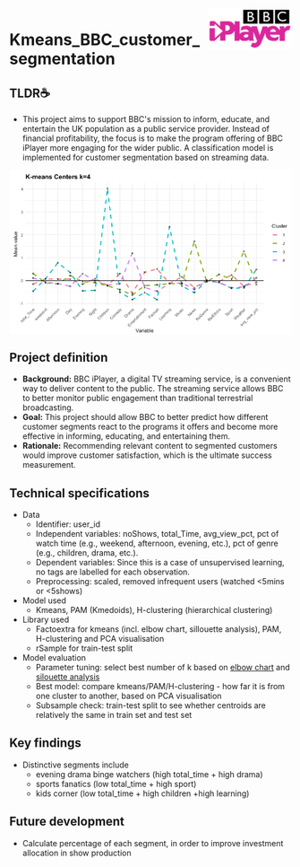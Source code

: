 <img src="picture/BBC.jpg" align="right" width = 150/>

# Kmeans_BBC_customer_segmentation

## **TLDR**:coffee:	 
- This project aims to support BBC's mission to inform, educate, and entertain the UK population as a public service provider. Instead of financial profitability, the focus is to make the program offering of BBC iPlayer more engaging for the wider public. A classification model is implemented for customer segmentation based on streaming data. 
<img src="picture/kmeans.png" align = "center" width = 800/>

## Project definition
- **Background:**  BBC iPlayer, a digital TV streaming service, is a convenient way to deliver content to the public. The streaming service allows BBC to better monitor public engagement than traditional terrestrial broadcasting. 
- **Goal:**  This project should allow BBC to better predict how different customer segments react to the programs it offers and become more effective in informing, educating, and entertaining them.
- **Rationale:**  Recommending relevant content to segmented customers would improve customer satisfaction, which is the ultimate success measurement.  

## Technical specifications
- Data
  - Identifier: user_id
  - Independent variables: noShows, total_Time, avg_view_pct, pct of watch time (e.g., weekend, afternoon, evening, etc.), pct of genre (e.g., children, drama, etc.).
  - Dependent variables: Since this is a case of unsupervised learning, no tags are labelled for each observation.
  - Preprocessing: scaled, removed infrequent users (watched <5mins or <5shows)
- Model used 
  - Kmeans, PAM (Kmedoids), H-clustering (hierarchical clustering)
- Library used 
  - Factoextra for kmeans (incl. elbow chart, sillouette analysis), PAM, H-clustering and PCA visualisation
  - rSample for train-test split
- Model evaluation
  - Parameter tuning: select best number of k based on [elbow chart](https://www.analyticsvidhya.com/blog/2021/01/in-depth-intuition-of-k-means-clustering-algorithm-in-machine-learning/#:~:text=Elbow%20Method,-In%20the%20Elbow&text=WCSS%20is%20the%20sum%20of,is%20largest%20when%20K%20%3D%201.) and [silouette analysis](https://scikit-learn.org/stable/auto_examples/cluster/plot_kmeans_silhouette_analysis.html) 
  - Best model: compare kmeans/PAM/H-clustering - how far it is from one cluster to another, based on PCA visualisation 
  - Subsample check: train-test split to see whether centroids are relatively the same in train set and test set

## Key findings
- Distinctive segments include 
  - evening drama binge watchers (high total_time + high drama)
  - sports fanatics (low total_time + high sport)
  - kids corner (low total_time + high children +high learning)

## Future development
- Calculate percentage of each segment, in order to improve investment allocation in show production
